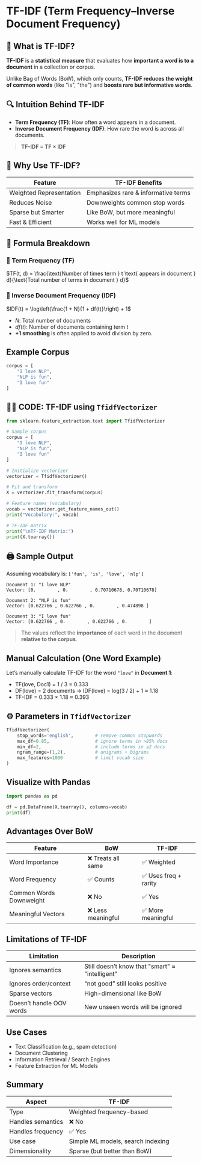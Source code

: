 # TF-IDF (Term Frequency–Inverse Document Frequency)

## 🧾 What is TF-IDF?

**TF-IDF** is a **statistical measure** that evaluates how **important a word is to a document** in a collection or corpus.

Unlike Bag of Words (BoW), which only counts, **TF-IDF reduces the weight of common words** (like "is", "the") and **boosts rare but informative words**.

## 🔍 Intuition Behind TF-IDF

- **Term Frequency (TF)**: How often a word appears in a document.
- **Inverse Document Frequency (IDF)**: How rare the word is across all documents.

> **TF-IDF = TF × IDF**

## 📌 Why Use TF-IDF?

|Feature|TF-IDF Benefits|
|---|---|
|Weighted Representation|Emphasizes rare & informative terms|
|Reduces Noise|Downweights common stop words|
|Sparse but Smarter|Like BoW, but more meaningful|
|Fast & Efficient|Works well for ML models|

## 🧠 Formula Breakdown

### 🔹 Term Frequency (TF)

$TF(t, d) = \frac{\text{Number of times term } t \text{ appears in document } d}{\text{Total number of terms in document } d}$

### 🔹 Inverse Document Frequency (IDF)

$IDF(t) = \log\left(\frac{1 + N}{1 + df(t)}\right) + 1$

- $N$: Total number of documents
- $df(t)$: Number of documents containing term $t$
- **+1 smoothing** is often applied to avoid division by zero.

## Example Corpus

```python
corpus = [
    "I love NLP",
    "NLP is fun",
    "I love fun"
]
```

## 🧑‍💻 CODE: TF-IDF using `TfidfVectorizer`

```python
from sklearn.feature_extraction.text import TfidfVectorizer

# Sample corpus
corpus = [
    "I love NLP",
    "NLP is fun",
    "I love fun"
]

# Initialize vectorizer
vectorizer = TfidfVectorizer()

# Fit and transform
X = vectorizer.fit_transform(corpus)

# Feature names (vocabulary)
vocab = vectorizer.get_feature_names_out()
print("Vocabulary:", vocab)

# TF-IDF matrix
print("\nTF-IDF Matrix:")
print(X.toarray())
```

## 🖨️ Sample Output

Assuming vocabulary is: `['fun', 'is', 'love', 'nlp']`

```
Document 1: "I love NLP"
Vector: [0.        , 0.        , 0.70710678, 0.70710678]

Document 2: "NLP is fun"
Vector: [0.622766 , 0.622766 , 0.        , 0.474898 ]

Document 3: "I love fun"
Vector: [0.622766 , 0.        , 0.622766 , 0.        ]
```

> The values reflect the **importance** of each word in the document **relative to the corpus**.

## Manual Calculation (One Word Example)

Let’s manually calculate TF-IDF for the word `"love"` in **Document 1**:

- TF(love, Doc1) = 1 / 3 = 0.333
- DF(love) = 2 documents → IDF(love) = log(3 / 2) + 1 ≈ 1.18
- TF-IDF = 0.333 × 1.18 ≈ 0.393

## ⚙️ Parameters in `TfidfVectorizer`

```python
TfidfVectorizer(
    stop_words='english',        # remove common stopwords
    max_df=0.85,                 # ignore terms in >85% docs
    min_df=2,                    # include terms in ≥2 docs
    ngram_range=(1,2),           # unigrams + bigrams
    max_features=1000            # limit vocab size
)
```

## Visualize with Pandas

```python
import pandas as pd

df = pd.DataFrame(X.toarray(), columns=vocab)
print(df)
```

## Advantages Over BoW

|Feature|BoW|TF-IDF|
|---|---|---|
|Word Importance|❌ Treats all same|✅ Weighted|
|Word Frequency|✅ Counts|✅ Uses freq + rarity|
|Common Words Downweight|❌ No|✅ Yes|
|Meaningful Vectors|❌ Less meaningful|✅ More meaningful|

## Limitations of TF-IDF

|Limitation|Description|
|---|---|
|Ignores semantics|Still doesn’t know that "smart" ≈ "intelligent"|
|Ignores order/context|“not good” still looks positive|
|Sparse vectors|High-dimensional like BoW|
|Doesn’t handle OOV words|New unseen words will be ignored|

## Use Cases

- Text Classification (e.g., spam detection)
- Document Clustering
- Information Retrieval / Search Engines
- Feature Extraction for ML Models

## Summary

|Aspect|TF-IDF|
|---|---|
|Type|Weighted frequency-based|
|Handles semantics|❌ No|
|Handles frequency|✅ Yes|
|Use case|Simple ML models, search indexing|
|Dimensionality|Sparse (but better than BoW)|
